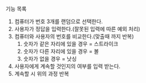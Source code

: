 기능 목록
1. 컴퓨터가 번호 3개를 랜덤으로 선택한다.
2. 사용자가 정답을 입력한다.(잘못된 입력에 따른 예외 처리)
3. 컴퓨터와 사용자의 번호를 비교한다.(맞출때 까지 반복)
   1. 숫자가 같은 자리에 있을 경우 = 스트라이크
   2. 숫자가 다른 자리에 있을 경우 = 볼
   3. 숫자가 없을 경우 = 낫싱
4. 사용자에게 계속할 것인지의 여부를 입력 받는다.
5. 계속할 시 위의 과정 반복